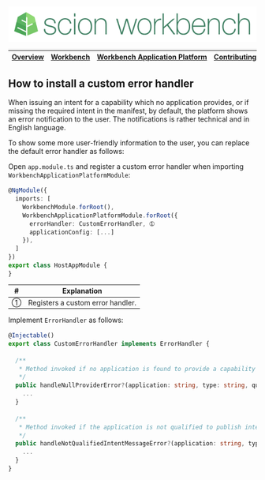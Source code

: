 ![SCION Workbench](/resources/site/logo/scion-workbench-banner.png)

[Overview][menu-overview] | [Workbench][menu-workbench] | [Workbench&nbsp;Application&nbsp;Platform][menu-workbench-application-platform] | [Contributing][menu-contributing] | [Changelog][menu-changelog] | [Sponsoring][menu-sponsoring] | [Links][menu-links]
|---|---|---|---|---|---|---|

## How to install a custom error handler 

When issuing an intent for a capability which no application provides, or if missing the required intent in the manifest, by default, the platform shows an error notification to the user.
The notifications is rather technical and in English language.

To show some more user-friendly information to the user, you can replace the default error handler as follows:

Open `app.module.ts` and register a custom error handler when importing `WorkbenchApplicationPlatformModule`:

```typescript
@NgModule({
  imports: [
    WorkbenchModule.forRoot(),
    WorkbenchApplicationPlatformModule.forRoot({
      errorHandler: CustomErrorHandler, ➀
      applicationConfig: [...]
    }),
  ]
})
export class HostAppModule {
}

```
|#|Explanation|
|-|-|
|➀|Registers a custom error handler.|

Implement `ErrorHandler` as follows: 

```typescript
@Injectable()
export class CustomErrorHandler implements ErrorHandler {

  /**
   * Method invoked if no application is found to provide a capability of that kind.
   */
  public handleNullProviderError?(application: string, type: string, qualifier: Qualifier, message: string): void {
    ...
  }

  /**
   * Method invoked if the application is not qualified to publish intents of that kind.
   */
  public handleNotQualifiedIntentMessageError?(application: string, type: string, qualifier: Qualifier, message: string): void {
    ...
  }
}
```

[menu-overview]: /README.md
[menu-workbench]: /resources/site/workbench.md
[menu-workbench-application-platform]: /resources/site/workbench-application-platform.md
[menu-contributing]: /CONTRIBUTING.md
[menu-changelog]: /resources/site/changelog.md
[menu-sponsoring]: /resources/site/sponsors.md
[menu-links]: /resources/site/links.md